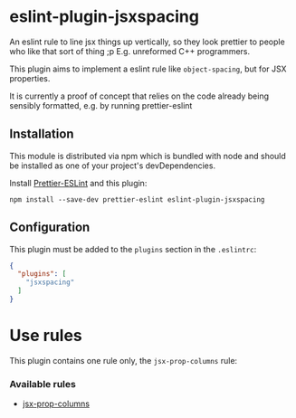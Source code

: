 eslint-plugin-jsxspacing
========================

An eslint rule to line jsx things up vertically, so they look prettier to people who like that sort of thing ;p E.g. unreformed C++ programmers.

This plugin aims to implement a eslint rule like ``object-spacing``, but for JSX properties.

It is currently a proof of concept that relies on the code already being sensibly formatted, e.g. by running prettier-eslint

## Installation

This module is distributed via npm which is bundled with node and should be installed as one of your project's devDependencies.

Install [Prettier-ESLint](https://github.com/prettier/prettier-eslint) and this plugin:

``` code
npm install --save-dev prettier-eslint eslint-plugin-jsxspacing
```

 ## Configuration

This plugin must be added to the ``plugins`` section in the ``.eslintrc``:

``` json
{
  "plugins": [
    "jsxspacing"
  ]
}
```

# Use rules

This plugin contains one rule only, the ``jsx-prop-columns`` rule:

### Available rules

- [jsx-prop-columns](https://github.com/alexbird/eslint-plugin-jsxspacing/blob/master/docs/rules/jsx-prop-columns.md)

